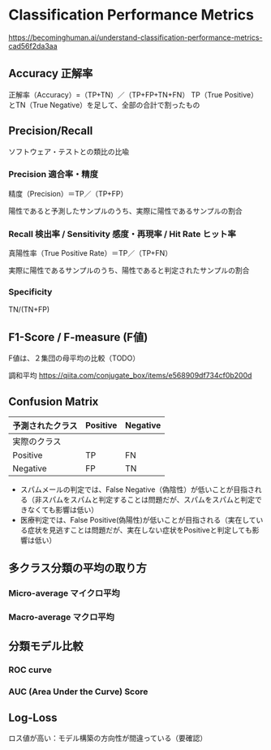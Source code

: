 # Classification Performance Metrics

https://becominghuman.ai/understand-classification-performance-metrics-cad56f2da3aa


## Accuracy 正解率

正解率（Accuracy）=（TP+TN）／（TP+FP+TN+FN）
TP（True Positive）とTN（True Negative）を足して、全部の合計で割ったもの

## Precision/Recall

ソフトウェア・テストとの類比の比喩

### Precision 適合率・精度

精度（Precision）＝TP／（TP+FP）

陽性であると予測したサンプルのうち、実際に陽性であるサンプルの割合

### Recall 検出率 / Sensitivity 感度・再現率 / Hit Rate ヒット率

真陽性率（True Positive Rate）＝TP／（TP+FN）

実際に陽性であるサンプルのうち、陽性であると判定されたサンプルの割合

### Specificity

TN/(TN+FP)

## F1-Score / F-measure (F値)

F値は、２集団の母平均の比較（TODO）

調和平均
https://qiita.com/conjugate_box/items/e568909df734cf0b200d


## Confusion Matrix


|予測されたクラス|Positive|Negative|
|--|--|--|
|実際のクラス|||
|Positive|TP|FN|
|Negative|FP|TN|

* スパムメールの判定では、False Negative（偽陰性）が低いことが目指される（非スパムをスパムと判定することは問題だが、スパムをスパムと判定できなくても影響は低い）
* 医療判定では、False Positive(偽陽性)が低いことが目指される（実在している症状を見逃すことは問題だが、実在しない症状をPositiveと判定しても影響は低い）

## 多クラス分類の平均の取り方
### Micro-average マイクロ平均
### Macro-average マクロ平均

## 分類モデル比較
### ROC curve
### AUC (Area Under the Curve) Score

## Log-Loss

ロス値が高い：モデル構築の方向性が間違っている（要確認）

